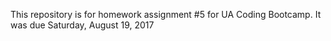 This repository is for homework assignment #5 for UA Coding Bootcamp.
It was due Saturday, August 19, 2017
